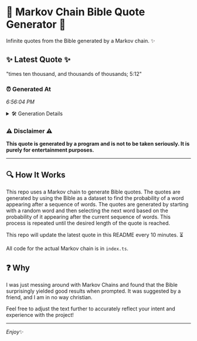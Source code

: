# 📖 Markov Chain Bible Quote Generator 📖

Infinite quotes from the Bible generated by a Markov chain. ✨

## ✨ Latest Quote ✨
"times ten thousand, and thousands of thousands; 5:12"

### ⏰ Generated At
*6:56:04 PM*

<details>
    <summary>🛠️ Generation Details</summary>
    <p>
        <strong>🌱 Seed:</strong> times<br>
        <strong>🔄 Iterations:</strong> 7<br>
        <strong>📜 Context History:</strong><br>[ times ]: ten<br>[ times, ten ]: thousand,<br>[ times, ten, thousand, ]: and<br>[ times, ten, thousand,, and ]: thousands<br>[ times, ten, thousand,, and, thousands ]: of<br>[ times, ten, thousand,, and, thousands, of ]: thousands;<br>[ ten, thousand,, and, thousands, of, thousands; ]: 5:12<br>
    </p>
</details>

### ⚠️ Disclaimer ⚠️
**This quote is generated by a program and is not to be taken seriously. It is purely for entertainment purposes.**

---

## 🔍 How It Works

This repo uses a Markov chain to generate Bible quotes. The quotes are generated by using the Bible as a dataset to find the probability of a word appearing after a sequence of words. The quotes are generated by starting with a random word and then selecting the next word based on the probability of it appearing after the current sequence of words. This process is repeated until the desired length of the quote is reached.

This repo will update the latest quote in this README every 10 minutes. ⏳

All code for the actual Markov chain is in `index.ts`.

## ❓ Why

I was just messing around with Markov Chains and found that the Bible surprisingly yielded good results when prompted. 
It was suggested by a friend, and I am in no way christian.

Feel free to adjust the text further to accurately reflect your intent and experience with the project!

---

*Enjoy*✨
